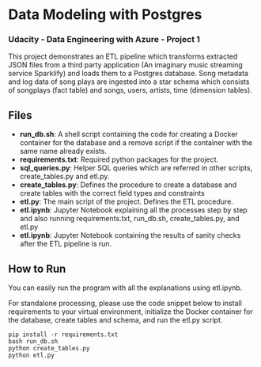 # Data Modeling with Postgres
### Udacity - Data Engineering with Azure - Project 1

This project demonstrates an ETL pipeline which transforms extracted JSON files from a third party application (An imaginary music streaming service Sparklify) and loads them to a Postgres database. Song metadata and log data of song plays are ingested into a star schema which consists of songplays (fact table) and songs, users, artists, time (dimension tables).


## Files
- **run_db.sh**: A shell script containing the code for creating a Docker container for the database and a remove script if the container with the same name already exists.
- **requirements.txt**: Required python packages for the project.
- **sql_queries.py**: Helper SQL queries which are referred in other scripts, create_tables.py and etl.py.
- **create_tables.py**: Defines the procedure to create a database and create tables with the correct field types and constraints
- **etl.py**: The main script of the project. Defines the ETL procedure.
- **etl.ipynb**: Jupyter Notebook explaining all the processes step by step and also running requirements.txt, run_db.sh, create_tables.py, and etl.py
- **etl.ipynb**: Jupyter Notebook containing the results of sanity checks after the ETL pipeline is run.


## How to Run
You can easily run the program with all the explanations using etl.ipynb.

For standalone processing, please use the code snippet below to install requirements to your virtual environment, initialize the Docker container for the database, create tables and schema, and run the etl.py script.

```
pip install -r requirements.txt
bash run_db.sh
python create_tables.py
python etl.py
```
